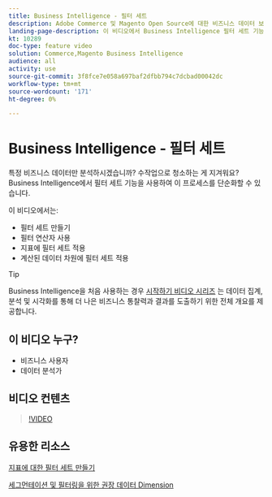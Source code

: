 ```yaml
---
title: Business Intelligence - 필터 세트
description: Adobe Commerce 및 Magento Open Source에 대한 비즈니스 데이터 보고를 간소화하기 위해 Business Intelligence 필터 세트 기능을 사용하는 방법을 알아봅니다.
landing-page-description: 이 비디오에서 Business Intelligence 필터 세트 기능을 사용하여 비즈니스 데이터 보고를 단순화하는 방법을 확인하십시오.
kt: 10289
doc-type: feature video
solution: Commerce,Magento Business Intelligence
audience: all
activity: use
source-git-commit: 3f8fce7e058a697baf2dfbb794c7dcbad00042dc
workflow-type: tm+mt
source-wordcount: '171'
ht-degree: 0%

---
```


# Business Intelligence - 필터 세트

특정 비즈니스 데이터만 분석하시겠습니까? 수작업으로 청소하는 게 지겨워요? Business Intelligence에서 필터 세트 기능을 사용하여 이 프로세스를 단순화할 수 있습니다.

이 비디오에서는:

- 필터 세트 만들기
- 필터 연산자 사용
- 지표에 필터 세트 적용
- 계산된 데이터 차원에 필터 세트 적용

>[!TIP]
>
>Business Intelligence을 처음 사용하는 경우 [시작하기 비디오 시리즈](1-overview.md) 는 데이터 집계, 분석 및 시각화를 통해 더 나은 비즈니스 통찰력과 결과를 도출하기 위한 전체 개요를 제공합니다.

## 이 비디오 누구?

- 비즈니스 사용자
- 데이터 분석가

## 비디오 컨텐츠

>[!VIDEO](https://video.tv.adobe.com/v/342408?quality=12&learn=on)

## 유용한 리소스

[지표에 대한 필터 세트 만들기](https://docs.magento.com/mbi/data-user/reports/ess-manage-data-filters.html)

[세그먼테이션 및 필터링을 위한 권장 데이터 Dimension](https://docs.magento.com/mbi/best-practices/segment-filter.html)
